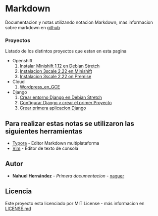 # Markdown

Documentacion y notas utilizando notacion Markdown, mas informacion sobre markdown en [github](https://help.github.com/articles/basic-writing-and-formatting-syntax)

### Proyectos

Listado de los distintos proyectos que estan en esta pagina

* Openshift
  1. [Instalar Minishift 1.12 en Debian Stretch](./instalar_minishift_1.12_en_debian_stretch.md)
  2. [Instalacion 3scale 2.22 en Minishift](./instalacion_3scale_2.22_en_minishift.md)
  3. [Instalacion 3scale 2.22 on Premise](./instalacion_3scale_2.22_on_premise.md)
* Cloud
  1. [Wordpress_en_GCE](./wordpress_en_gce.md)
* Django
  1. [Crear entorno Django en Debian Stretch](./crear_entorno_django_en_debian9.md)
  2. [Configurar Django y crear el primer Proyecto](./configurar_django_y_crear_el_primer_proyecto.md)
  3. [Crear primera aplicacion Django](./crear_primera_aplicacion_django.md)

## Para realizar estas notas se utilizaron las siguientes herramientas

* [Typora](http://typora.io) - Editor Markdown multiplataforma
* [Vim](https://www.vim.org) - Editor de texto de consola

## Autor

* **Nahuel Hernández** - *Primera documentacion* - [naguer](https://github.com/naguer)

## Licencia

Este proyecto esta licenciado por MIT License - más informacion en [LICENSE.md](LICENSE.md) 
